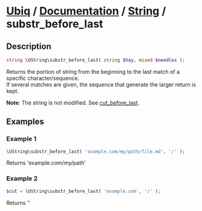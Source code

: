 [Ubiq](https://github.com/Pixel418/Ubiq#readme) / [Documentation](../index.md#readme) / [String](../index.md#string) / substr_before_last
======


Description
-------- 

```php
string \UString\substr_before_last( string $hay, mixed $needles );
```

Returns the portion of string from the beginning to the last match of a specific character/sequence. <br>
If several matches are given, the sequence that generate the larger return is kept.

**Note**: The string is not modified. See [cut_before_last](./cut_before_last.md#readme).



Examples
--------

### Example 1

```php
\UString\substr_before_last( 'example.com/my/path/file.md', '/' );
```
Returns 'example.com/my/path'

### Example 2

```php
$cut = \UString\substr_before_last( 'example.com', '/' );
```
Returns ''